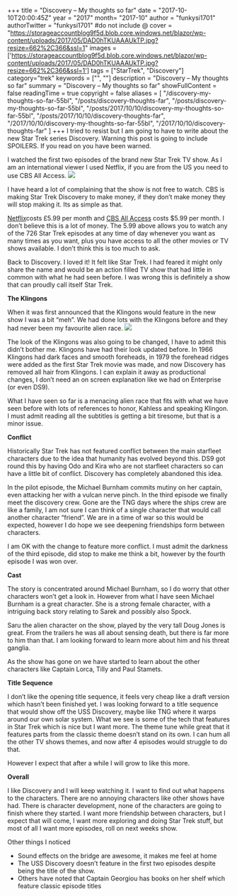 +++
title = "Discovery – My thoughts so far"
date = "2017-10-10T20:00:45Z"
year = "2017"
month= "2017-10"
author = "funkysi1701"
authorTwitter = "funkysi1701" #do not include @
cover = "https://storageaccountblog9f5d.blob.core.windows.net/blazor/wp-content/uploads/2017/05/DAD0hTKUAAAUkTP.jpg?resize=662%2C366&ssl=1"
images = ['https://storageaccountblog9f5d.blob.core.windows.net/blazor/wp-content/uploads/2017/05/DAD0hTKUAAAUkTP.jpg?resize=662%2C366&ssl=1']
tags = ["StarTrek", "Discovery"]
category="trek"
keywords = ["", ""]
description = "Discovery – My thoughts so far"
summary = "Discovery – My thoughts so far"
showFullContent = false
readingTime = true
copyright = false
aliases = [
    "/discovery-my-thoughts-so-far-55bl",
    "/posts/discovery-thoughts-far",
    "/posts/discovery-my-thoughts-so-far-55bl",
    "/posts/2017/10/10/discovery-my-thoughts-so-far-55bl",
    "/posts/2017/10/10/discovery-thoughts-far",
    "/2017/10/10/discovery-my-thoughts-so-far-55bl",
    "/2017/10/10/discovery-thoughts-far"
]
+++
I tried to resist but I am going to have to write about the new Star Trek series Discovery. Warning this post is going to include SPOILERS. If you read on you have been warned.

I watched the first two episodes of the brand new Star Trek TV show. As I am an international viewer I used Netflix, if you are from the US you need to use CBS All Access. ![](https://storageaccountblog9f5d.blob.core.windows.net/blazor/wp-content/uploads/2017/05/DAD0hTKUAAAUkTP.jpg?resize=662%2C366&ssl=1)

I have heard a lot of complaining that the show is not free to watch. CBS is making Star Trek Discovery to make money, if they don’t make money they will stop making it. Its as simple as that.

[Netflix](https://www.netflix.com)costs £5.99 per month and [CBS All Access](https://www.cbs.com/all-access/) costs $5.99 per month. I don’t believe this is a lot of money. The 5.99 above allows you to watch any of the 726 Star Trek episodes at any time of day whenever you want as many times as you want, plus you have access to all the other movies or TV shows available. I don’t think this is too much to ask.

Back to Discovery. I loved it! It felt like Star Trek. I had feared it might only share the name and would be an action filled TV show that had little in common with what he had seen before. I was wrong this is definitely a show that can proudly call itself Star Trek.

**The Klingons**

When it was first announced that the Klingons would feature in the new show I was a bit “meh”. We had done lots with the Klingons before and they had never been my favourite alien race. ![](https://storageaccountblog9f5d.blob.core.windows.net/blazor/wp-content/uploads/2017/09/star-trek-discovery-klingons-1002567-1280x0.jpg?resize=300%2C165&ssl=1)

The look of the Klingons was also going to be changed, I have to admit this didn’t bother me. Klingons have had their look updated before. In 1966 Klingons had dark faces and smooth foreheads, in 1979 the forehead ridges were added as the first Star Trek movie was made, and now Discovery has removed all hair from Klingons. I can explain it away as productional changes, I don’t need an on screen explanation like we had on Enterprise (or even DS9).

What I have seen so far is a menacing alien race that fits with what we have seen before with lots of references to honor, Kahless and speaking Klingon. I must admit reading all the subtitles is getting a bit tiresome, but that is a minor issue.

**Conflict**

Historically Star Trek has not featured conflict between the main starfleet characters due to the idea that humanity has evolved beyond this. DS9 got round this by having Odo and Kira who are not starfleet characters so can have a little bit of conflict. Discovery has completely abandoned this idea.

In the pilot episode, the Michael Burnham commits mutiny on her captain, even attacking her with a vulcan nerve pinch. In the third episode we finally meet the discovery crew. Gone are the TNG days where the ships crew are like a family, I am not sure I can think of a single character that would call another character “friend”. We are in a time of war so this would be expected, however I do hope we see deepening friendships form between characters.

I am OK with the change to feature more conflict. I must admit the darkness of the third episode, did stop to make me think a bit, however by the fourth episode I was won over.

**Cast**

The story is concentrated around Michael Burnham, so I do worry that other characters won’t get a look in. However from what I have seen Michael Burnham is a great character. She is a strong female character, with a intriguing back story relating to Sarek and possibly also Spock.

Saru the alien character on the show, played by the very tall Doug Jones is great. From the trailers he was all about sensing death, but there is far more to him than that. I am looking forward to learn more about him and his threat ganglia.

As the show has gone on we have started to learn about the other characters like Captain Lorca, Tilly and Paul Stamets.

**Title Sequence**

I don’t like the opening title sequence, it feels very cheap like a draft version which hasn’t been finished yet. I was looking forward to a title sequence that would show off the USS Discovery, maybe like TNG where it warps around our own solar system. What we see is some of the tech that features in Star Trek which is nice but I want more. The theme tune while great that it features parts from the classic theme doesn’t stand on its own. I can hum all the other TV shows themes, and now after 4 episodes would struggle to do that.

However I expect that after a while I will grow to like this more.

**Overall**

I like Discovery and I will keep watching it. I want to find out what happens to the characters. There are no annoying characters like other shows have had. There is character development, none of the characters are going to finish where they started. I want more friendship between characters, but I expect that will come, I want more exploring and doing Star Trek stuff, but most of all I want more episodes, roll on next weeks show.

Other things I noticed

- Sound effects on the bridge are awesome, it makes me feel at home
- The USS Discovery doesn’t feature in the first two episodes despite being the title of the show.
- Others have noted that Captain Georgiou has books on her shelf which feature classic episode titles